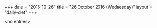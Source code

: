 +++
date = "2016-10-26"
title = "26 October 2016 (Wednesday)"
layout = "daily-diet"
+++

<p>&lt;no entries&gt;</p>